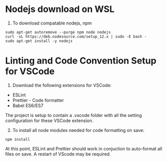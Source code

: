 # Nodejs download on WSL

1. To download compatable nodejs, npm

```
sudo apt-get autoremove --purge npm node nodejs
curl -sL https://deb.nodesource.com/setup_12.x | sudo -E bash -
sudo apt-get install -y nodejs
```

# Linting and Code Convention Setup for VSCode

1. Download the following extensions for VSCode:

-   ESLint
-   Prettier - Code formatter
-   Babel ES6/ES7

The project is setup to contain a .vscode folder with all the setting configuration for these VSCode extension.

2. To install all node modules needed for code formatting on save:

```
npm install
```

At this point, ESLint and Prettier should work in conjuction to auto-format all files on save.
A restart of VScode may be required.
